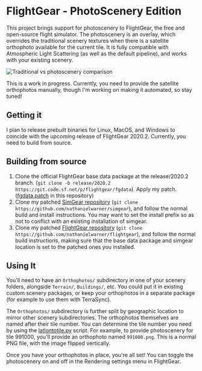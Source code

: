 # FlightGear - PhotoScenery Edition

This project brings support for photoscenery to FlightGear, the free and open-source flight simulator.
The photoscenery is an overlay, which overrides the traditional scenery textures when there is a satellite orthophoto available for the current tile.
It is fully compatible with Atmospheric Light Scattering (as well as the default pipeline), and works with your existing scenery.

![Traditional vs photoscenery comparison](screenshots/photoscenery-comparison-ksba.png)

This is a work in progress. Currently, you need to provide the satellite orthophotos manually, though I'm working on making it automated, so stay tuned!

## Getting it

I plan to release prebuilt binaries for Linux, MacOS, and Windows to coincide with the upcoming release of FlightGear 2020.2. Currently, you need to build from source.

## Building from source

1. Clone the official FlightGear base data package at the release/2020.2 branch. (`git clone -b release/2020.2 https://git.code.sf.net/p/flightgear/fgdata`). Apply my patch. ([fgdata.patch](fgdata.patch) in this repository)
2. Clone my patched [SimGear repository](https://github.com/nathanielwarner/simgear) (`git clone https://github.com/nathanielwarner/simgear`), and follow the normal build and install instructions. You may want to set the install prefix so as not to conflict with an existing installation of simgear.
3. Clone my patched [FlightGear repository](https://github.com/nathanielwarner/flightgear) (`git clone https://github.com/nathanielwarner/flightgear`), and follow the normal build instructions, making sure that the base data package and simgear location is set to the patched ones you installed.

## Using It

You'll need to have an `Orthophotos/` subdirectory in one of your scenery folders, alongside `Terrain/`, `Buildings/`, etc. You could put it in existing custom scenery packages, or keep your orthophotos in a separate package (for example to use them with TerraSync).

The `Orthophotos/` subdirectory is further split by geographic location to mirror other scenery subdirectories. The orthophotos themselves are named after their tile number. You can determine the tile number you need by using the [latlontotile.py](latlontotile.py) script. For example, to provide photoscenery for tile 991000, you'll provide an orthophoto named `991000.png`. This is a normal PNG file, with the image flipped vertically.

Once you have your orthophotos in place, you're all set! You can toggle the photoscenery on and off in the Rendering settings menu in FlightGear.
